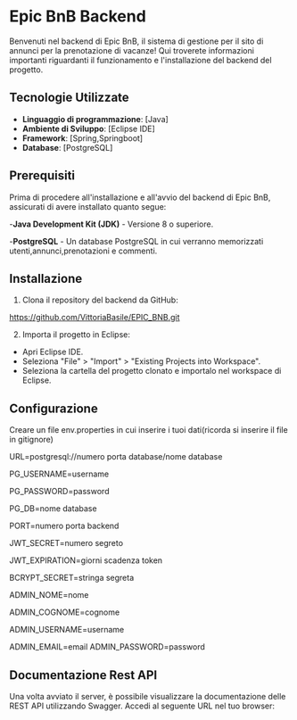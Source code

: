 # Epic BnB Backend

Benvenuti nel backend di Epic BnB, il sistema di gestione per il sito di annunci per la prenotazione di vacanze! Qui troverete informazioni importanti riguardanti il funzionamento e l'installazione del backend del progetto.

## Tecnologie Utilizzate

- **Linguaggio di programmazione**: [Java]
- **Ambiente di Sviluppo**: [Eclipse IDE]
- **Framework**: [Spring,Springboot]
- **Database**: [PostgreSQL]

## Prerequisiti

Prima di procedere all'installazione e all'avvio del backend di Epic BnB, assicurati di avere installato quanto segue:

-**Java Development Kit (JDK)** - Versione 8 o superiore.

-**PostgreSQL** - Un database PostgreSQL in cui verranno memorizzati utenti,annunci,prenotazioni e commenti.

## Installazione

1. Clona il repository del backend da GitHub:

https://github.com/VittoriaBasile/EPIC_BNB.git

2. Importa il progetto in Eclipse:

- Apri Eclipse IDE.
- Seleziona "File" > "Import" > "Existing Projects into Workspace".
- Seleziona la cartella del progetto clonato e importalo nel workspace di Eclipse.


## Configurazione

   Creare un file env.properties in cui inserire i tuoi dati(ricorda si inserire il file in gitignore)

URL=postgresql://numero porta database/nome database

PG_USERNAME=username

PG_PASSWORD=password

PG_DB=nome database

PORT=numero porta backend

JWT_SECRET=numero segreto

JWT_EXPIRATION=giorni scadenza token

BCRYPT_SECRET=stringa segreta 

ADMIN_NOME=nome

ADMIN_COGNOME=cognome

ADMIN_USERNAME=username

ADMIN_EMAIL=email
ADMIN_PASSWORD=password
## Documentazione Rest API

Una volta avviato il server, è possibile visualizzare la documentazione delle REST API utilizzando Swagger. Accedi al seguente URL nel tuo browser:


